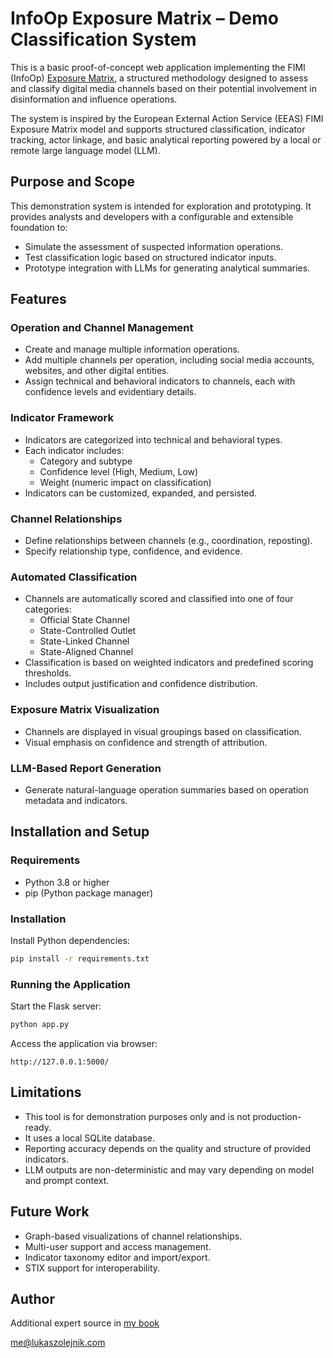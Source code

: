 # InfoOp Exposure Matrix – Demo Classification System

This is a basic proof-of-concept web application implementing the FIMI (InfoOp) [Exposure Matrix](https://www.eeas.europa.eu/sites/default/files/documents/2025/EEAS-3nd-ThreatReport-March-2025-05-Digital-HD.pdf), a structured methodology designed to assess and classify digital media channels based on their potential involvement in disinformation and influence operations.

The system is inspired by the European External Action Service (EEAS) FIMI Exposure Matrix model and supports structured classification, indicator tracking, actor linkage, and basic analytical reporting powered by a local or remote large language model (LLM).

## Purpose and Scope

This demonstration system is intended for exploration and prototyping. It provides analysts and developers with a configurable and extensible foundation to:

- Simulate the assessment of suspected information operations.
- Test classification logic based on structured indicator inputs.
- Prototype integration with LLMs for generating analytical summaries.

## Features

### Operation and Channel Management

- Create and manage multiple information operations.
- Add multiple channels per operation, including social media accounts, websites, and other digital entities.
- Assign technical and behavioral indicators to channels, each with confidence levels and evidentiary details.

### Indicator Framework

- Indicators are categorized into technical and behavioral types.
- Each indicator includes:
  - Category and subtype
  - Confidence level (High, Medium, Low)
  - Weight (numeric impact on classification)
- Indicators can be customized, expanded, and persisted.

### Channel Relationships

- Define relationships between channels (e.g., coordination, reposting).
- Specify relationship type, confidence, and evidence.

### Automated Classification

- Channels are automatically scored and classified into one of four categories:
  - Official State Channel
  - State-Controlled Outlet
  - State-Linked Channel
  - State-Aligned Channel
- Classification is based on weighted indicators and predefined scoring thresholds.
- Includes output justification and confidence distribution.

### Exposure Matrix Visualization

- Channels are displayed in visual groupings based on classification.
- Visual emphasis on confidence and strength of attribution.

### LLM-Based Report Generation

- Generate natural-language operation summaries based on operation metadata and indicators.

## Installation and Setup

### Requirements

- Python 3.8 or higher
- pip (Python package manager)

### Installation

Install Python dependencies:

```bash
pip install -r requirements.txt
```

### Running the Application

Start the Flask server:

```bash
python app.py
```

Access the application via browser:

```
http://127.0.0.1:5000/
```
## Limitations

- This tool is for demonstration purposes only and is not production-ready.
- It uses a local SQLite database.
- Reporting accuracy depends on the quality and structure of provided indicators.
- LLM outputs are non-deterministic and may vary depending on model and prompt context.

## Future Work

- Graph-based visualizations of channel relationships.
- Multi-user support and access management.
- Indicator taxonomy editor and import/export.
- STIX support for interoperability.

## Author
Additional expert source in [my book](https://www.routledge.com/Propaganda-From-Disinformation-and-Influence-to-Operations-and-Information-Warfare/Olejnik/p/book/9781032813721)

me@lukaszolejnik.com
